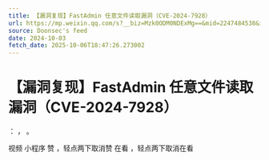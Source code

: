 ```yaml
---
title: 【漏洞复现】FastAdmin 任意文件读取漏洞（CVE-2024-7928）
url: https://mp.weixin.qq.com/s?__biz=Mzk0ODM0NDExMg==&mid=2247484538&idx=1&sn=a62effbf20173d741cef019ad352ca83
source: Doonsec's feed
date: 2024-10-03
fetch_date: 2025-10-06T18:47:26.273002
---
```


# 【漏洞复现】FastAdmin 任意文件读取漏洞（CVE-2024-7928）

：
，
。

视频
小程序
赞
，轻点两下取消赞
在看
，轻点两下取消在看